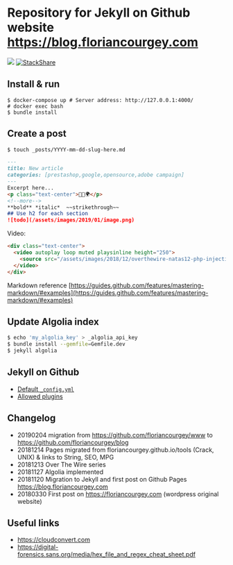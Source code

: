 # Repository for Jekyll on Github website https://blog.floriancourgey.com

[![](https://travis-ci.com/floriancourgey/blog.svg?branch=master)](https://travis-ci.com/floriancourgey/blog)
[![StackShare](https://img.shields.io/badge/tech-stack-0690fa.svg?style=flat)](https://stackshare.io/floriancourgey/blog)

## Install & run
```console
$ docker-compose up # Server address: http://127.0.0.1:4000/
# docker exec bash
$ bundle install

```

## Create a post
```bash
$ touch _posts/YYYY-mm-dd-slug-here.md
```

```markdown
---
title: New article
categories: [prestashop,google,opensource,adobe campaign]
---
Excerpt here...
<p class="text-center">🐍👑🌍</p>
<!--more-->
**bold** *italic*  ~~strikethrough~~
## Use h2 for each section
![todo](/assets/images/2019/01/image.png)
```

Video:
```html
<div class="text-center">
  <video autoplay loop muted playsinline height="250">
    <source src="/assets/images/2018/12/overthewire-natas12-php-injection.mp4" type="video/mp4" />
  </video>
</div>
```

Markdown reference
[https://guides.github.com/features/mastering-markdown/#examples](https://guides.github.com/features/mastering-markdown/#examples)

## Update Algolia index
```bash
$ echo 'my_algolia_key' > _algolia_api_key
$ bundle install --gemfile=Gemfile.dev
$ jekyll algolia
```

## Jekyll on Github
- [Default `_config.yml`](https://help.github.com/articles/configuring-jekyll/)
- [Allowed plugins](https://help.github.com/articles/configuring-jekyll-plugins/)

## Changelog
- 20190204 migration from https://github.com/floriancourgey/www to https://github.com/floriancourgey/blog
- 20181214 Pages migrated from floriancourgey.github.io/tools (Crack, UNIX) & links to String, SEO, MPG
- 20181213 Over The Wire series
- 20181127 Algolia implemented
- 20181120 Migration to Jekyll and first post on Github Pages https://blog.floriancourgey.com
- 20180330 First post on https://floriancourgey.com (wordpress original website)

## Useful links
- https://cloudconvert.com
- https://digital-forensics.sans.org/media/hex_file_and_regex_cheat_sheet.pdf
